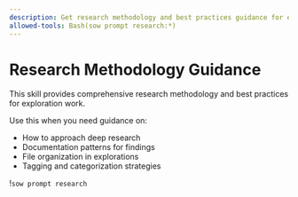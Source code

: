 ```yaml
---
description: Get research methodology and best practices guidance for exploration work
allowed-tools: Bash(sow prompt research:*)
---
```


# Research Methodology Guidance

This skill provides comprehensive research methodology and best practices for exploration work.

Use this when you need guidance on:
- How to approach deep research
- Documentation patterns for findings
- File organization in explorations
- Tagging and categorization strategies

!`sow prompt research`
